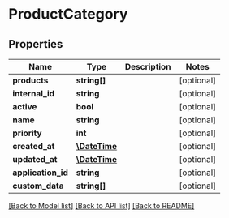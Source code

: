# ProductCategory

## Properties
Name | Type | Description | Notes
------------ | ------------- | ------------- | -------------
**products** | **string[]** |  | [optional] 
**internal_id** | **string** |  | [optional] 
**active** | **bool** |  | [optional] 
**name** | **string** |  | [optional] 
**priority** | **int** |  | [optional] 
**created_at** | [**\DateTime**](\DateTime.md) |  | [optional] 
**updated_at** | [**\DateTime**](\DateTime.md) |  | [optional] 
**application_id** | **string** |  | [optional] 
**custom_data** | **string[]** |  | [optional] 

[[Back to Model list]](../../README.md#documentation-for-models) [[Back to API list]](../../README.md#documentation-for-api-endpoints) [[Back to README]](../../README.md)

